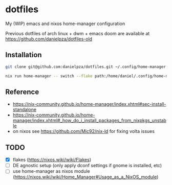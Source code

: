 # dotfiles

My (WIP) emacs and nixos home-manager configuration

Previous dotfiles of arch linux + dwm + emacs doom are available at https://github.com/danielpza/dotfiles-old

## Installation

```sh
git clone git@github.com:danielpza/dotfiles.git ~/.config/home-manager

nix run home-manager -- switch --flake path:/home/daniel/.config/home-manager#c1
```

## Reference

- https://nix-community.github.io/home-manager/index.xhtml#sec-install-standalone
- https://nix-community.github.io/home-manager/index.xhtml#_how_do_i_install_packages_from_nixpkgs_unstable
- on nixos see https://github.com/Mic92/nix-ld for fixing volta issues

## TODO

- [x] flakes (https://nixos.wiki/wiki/Flakes)
- [ ] DE agnostic setup (only apply dconf settings if gnome is installed, etc)
- [ ] use home-manager as nixos module (https://nixos.wiki/wiki/Home_Manager#Usage_as_a_NixOS_module)

